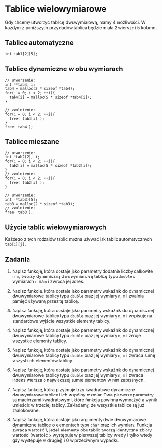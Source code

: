 Tablice wielowymiarowe
=========================

Gdy chcemy utworzyć tablicę dwuwymiarową,
mamy 4 możliwości.
W każdym z poniższych przykładów
tablica będzie miała 2 wiersze i 5 kolumn.

Tablice automatyczne
-------------------------

    int tab1[2][5];

Tablice dynamiczne w obu wymiarach
-------------------------

    // utworzenie:
    int **tab4, i;
    tab4 = malloc(2 * sizeof *tab4);
    for(i = 0; i < 2; ++i){
      tab4[i] = malloc(5 * sizeof *tab4[i]);
    }

    // zwolnienie:
    for(i = 0; i < 2; ++i){
      free( tab4[i] );
    }
    free( tab4 );

Tablice mieszane
-------------------------

    // utworzenie:
    int *tab2[2], i;
    for(i = 0; i < 2; ++i){
      tab2[i] = malloc(5 * sizeof *tab2[i]);
    }
    // zwolnienie:
    for(i = 0; i < 2; ++i){
      free( tab2[i] );
    }

    // utworzenie:
    int (*tab3)[5];
    tab3 = malloc(2 * sizeof *tab3);
    // zwolnienie:
    free( tab3 );

Użycie tablic wielowymiarowych
-------------------------

Każdego z tych rodzajów tablic
można używać jak tablic automatycznych
`tab[i][j]`.

Zadania
-------------------------

1.  Napisz funkcję, która dostaje jako parametry
    dodatnie liczby całkowite `n`, `m`;
    tworzy dynamiczną dwuwymiarową tablicę typu `double`
    o wymiarach `n` na `m` i zwraca jej adres.

2.  Napisz funkcję, która dostaje jako parametry
    wskaźnik do dynamicznej dwuwymiarowej tablicy typu `double`
    oraz jej wymiary `n`, `m`
    i zwalnia pamięć używaną przez tę tablicę.

3.  Napisz funkcję, która dostaje jako parametry
    wskaźnik do dynamicznej dwuwymiarowej tablicy typu `double`
    oraz jej wymiary `n`, `m`
    i wypisuje na standardowe wyjście wszystkie
    elementy tablicy.

4.  Napisz funkcję, która dostaje jako parametry
    wskaźnik do dynamicznej dwuwymiarowej tablicy typu `double`
    oraz jej wymiary `n`, `m`
    i zeruje wszystkie elementy tablicy.

5.  Napisz funkcję, która dostaje jako parametry
    wskaźnik do dynamicznej dwuwymiarowej tablicy typu `double`
    oraz jej wymiary `n`, `m`
    i zwraca sumę wszystkich elementów tablicy.

6.  Napisz funkcję, która dostaje jako parametry
    wskaźnik do dynamicznej dwuwymiarowej tablicy typu `double`
    oraz jej wymiary `n`, `m`
    i zwraca indeks wiersza o największej sumie elementów
    w nim zapisanych.

7.  Napisz funkcję, która przyjmuje trzy kwadratowe
    dynamiczne dwuwymiarowe tablice i ich wspólny rozmiar.
    Dwa pierwsze parametry są macierzami kwadratowymi,
    które funkcja powinna wymnożyć a wynik umieścić
    w trzeciej tablicy.
    Zakładamy, że wszystkie tablice są już zaalokowane.

8.  Napisz funkcję, która dostaje jako argumenty
    dwie dwuwymiarowe dynamiczne tablice
    o elementach typu `char` oraz ich wymiary.
    Funkcja zwraca wartość 1, jeżeli elementy
    obu tablic tworzą identyczne zbiory wartości
    (wartość `x` występuje w pierwszej tablicy
    wtedy i tylko wtedy gdy występuje w drugiej)
    i 0 w przeciwnym wypadku.
